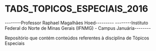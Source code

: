 # TADS_TOPICOS_ESPECIAIS_2016
--------Professor Raphael Magalhães Hoed---------
--------Instituto Federal do Norte de Minas Gerais (IFNMG) - Campus Januária--------

Repositório que contém conteúdos referentes à disciplina de Tópicos Especiais
